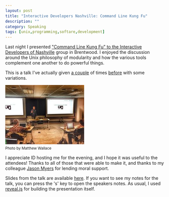 ```yaml
---
layout: post
title: "Interactive Developers Nashville: Command Line Kung Fu"
description: ""
category: Speaking
tags: [unix,programming,softare,development]
---
```


Last night I presented ["Command Line Kung Fu" to the Interactive Developers of
Nashville](http://www.meetup.com/interactivedev/events/135589052/) group in Brentwood. I enjoyed the discussion around the Unix
philosophy of modularity and how the various tools complement one another to do
powerful things.

This is a talk I've actually given [a couple](http://realm3.com/articles/nyphp_presentation_-_become_a_bash_ninja)
of times [before](http://realm3.com/articles/command_line_kung_fu_at_ruby_on_rails_october_meeting) with
some variations.

<div class="pull-right span4">
<img src="/assets/themes/dailytechnology/img/meetup_cli_talk.jpg" alt="Photo by Matthew Wallace" />
<br/>
<small>Photo by Matthew Wallace</small>
</div>

I appreciate ID hosting me for the evening, and I hope it was useful to the
attendees! Thanks to all of those that were able to make it, and thanks to my
colleague [Jason Myers](http://www.jasonamyers.com/) for lending moral support.

Slides from the talk are available
[here](http://dailytechnology.net/talk-cli-intro/?theme=sky). If you want to
see my notes for the talk, you can press the 's' key to open the speakers
notes. As usual, I used [reveal.js](https://github.com/hakimel/reveal.js) for
building the presentation itself.


